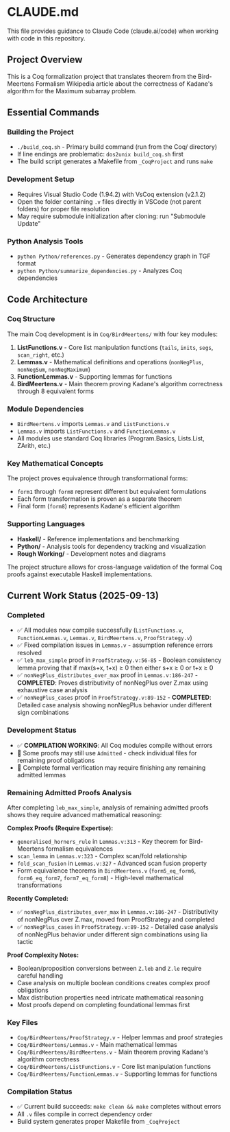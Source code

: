 # CLAUDE.md

This file provides guidance to Claude Code (claude.ai/code) when working with code in this repository.

## Project Overview

This is a Coq formalization project that translates theorem from the Bird-Meertens Formalism Wikipedia article about the correctness of Kadane's algorithm for the Maximum subarray problem.

## Essential Commands

### Building the Project
- `./build_coq.sh` - Primary build command (run from the Coq/ directory)
- If line endings are problematic: `dos2unix build_coq.sh` first
- The build script generates a Makefile from `_CoqProject` and runs `make`

### Development Setup
- Requires Visual Studio Code (1.94.2) with VsCoq extension (v2.1.2)
- Open the folder containing `.v` files directly in VSCode (not parent folders) for proper file resolution
- May require submodule initialization after cloning: run "Submodule Update"

### Python Analysis Tools
- `python Python/references.py` - Generates dependency graph in TGF format
- `python Python/summarize_dependencies.py` - Analyzes Coq dependencies

## Code Architecture

### Coq Structure
The main Coq development is in `Coq/BirdMeertens/` with four key modules:

1. **ListFunctions.v** - Core list manipulation functions (`tails`, `inits`, `segs`, `scan_right`, etc.)
2. **Lemmas.v** - Mathematical definitions and operations (`nonNegPlus`, `nonNegSum`, `nonNegMaximum`) 
3. **FunctionLemmas.v** - Supporting lemmas for functions
4. **BirdMeertens.v** - Main theorem proving Kadane's algorithm correctness through 8 equivalent forms

### Module Dependencies
- `BirdMeertens.v` imports `Lemmas.v` and `ListFunctions.v`
- `Lemmas.v` imports `ListFunctions.v` and `FunctionLemmas.v`
- All modules use standard Coq libraries (Program.Basics, Lists.List, ZArith, etc.)

### Key Mathematical Concepts
The project proves equivalence through transformational forms:
- `form1` through `form8` represent different but equivalent formulations
- Each form transformation is proven as a separate theorem
- Final form (`form8`) represents Kadane's efficient algorithm

### Supporting Languages
- **Haskell/** - Reference implementations and benchmarking
- **Python/** - Analysis tools for dependency tracking and visualization
- **Rough Working/** - Development notes and diagrams

The project structure allows for cross-language validation of the formal Coq proofs against executable Haskell implementations.

## Current Work Status (2025-09-13)

### Completed
- ✅ All modules now compile successfully (`ListFunctions.v`, `FunctionLemmas.v`, `Lemmas.v`, `BirdMeertens.v`, `ProofStrategy.v`)
- ✅ Fixed compilation issues in `Lemmas.v` - assumption reference errors resolved
- ✅ `leb_max_simple` proof in `ProofStrategy.v:56-85` - Boolean consistency lemma proving that if max(s+x, t+x) ≥ 0 then either s+x ≥ 0 or t+x ≥ 0
- ✅ `nonNegPlus_distributes_over_max` proof in `Lemmas.v:186-247` - **COMPLETED**: Proves distributivity of nonNegPlus over Z.max using exhaustive case analysis
- ✅ `nonNegPlus_cases` proof in `ProofStrategy.v:89-152` - **COMPLETED**: Detailed case analysis showing nonNegPlus behavior under different sign combinations

### Development Status
- ✅ **COMPILATION WORKING**: All Coq modules compile without errors
- 🔄 Some proofs may still use `Admitted` - check individual files for remaining proof obligations
- 🔄 Complete formal verification may require finishing any remaining admitted lemmas

### Remaining Admitted Proofs Analysis

After completing `leb_max_simple`, analysis of remaining admitted proofs shows they require advanced mathematical reasoning:

**Complex Proofs (Require Expertise):**
- `generalised_horners_rule` in `Lemmas.v:313` - Key theorem for Bird-Meertens formalism equivalences
- `scan_lemma` in `Lemmas.v:323` - Complex scan/fold relationship  
- `fold_scan_fusion` in `Lemmas.v:327` - Advanced scan fusion property
- Form equivalence theorems in `BirdMeertens.v` (`form5_eq_form6`, `form6_eq_form7`, `form7_eq_form8`) - High-level mathematical transformations

**Recently Completed:**
- ✅ `nonNegPlus_distributes_over_max` in `Lemmas.v:186-247` - Distributivity of nonNegPlus over Z.max, moved from ProofStrategy and completed
- ✅ `nonNegPlus_cases` in `ProofStrategy.v:89-152` - Detailed case analysis of nonNegPlus behavior under different sign combinations using lia tactic

**Proof Complexity Notes:**
- Boolean/proposition conversions between `Z.leb` and `Z.le` require careful handling
- Case analysis on multiple boolean conditions creates complex proof obligations
- Max distribution properties need intricate mathematical reasoning
- Most proofs depend on completing foundational lemmas first

### Key Files
- `Coq/BirdMeertens/ProofStrategy.v` - Helper lemmas and proof strategies
- `Coq/BirdMeertens/Lemmas.v` - Main mathematical lemmas 
- `Coq/BirdMeertens/BirdMeertens.v` - Main theorem proving Kadane's algorithm correctness
- `Coq/BirdMeertens/ListFunctions.v` - Core list manipulation functions
- `Coq/BirdMeertens/FunctionLemmas.v` - Supporting lemmas for functions

### Compilation Status
- ✅ Current build succeeds: `make clean && make` completes without errors
- All `.v` files compile in correct dependency order
- Build system generates proper Makefile from `_CoqProject`